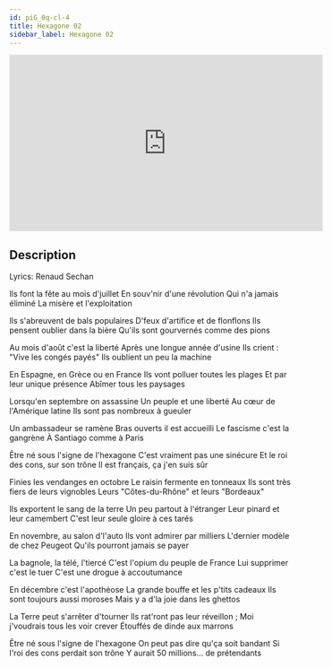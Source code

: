 ```yaml
---
id: piG_0q-cl-4
title: Hexagone 02
sidebar_label: Hexagone 02
---
```


<iframe
  width="560"
  height="315"
  src="https://www.youtube.com/embed/piG_0q-cl-4"
  title="YouTube video player"
  frameborder="0"
  allow="accelerometer; autoplay; clipboard-write; encrypted-media; gyroscope; picture-in-picture; web-share"
  referrerpolicy="strict-origin-when-cross-origin"
  allowfullscreen
></iframe>

## Description

Lyrics: Renaud Sechan

Ils font la fête au mois d'juillet
En souv'nir d'une révolution
Qui n'a jamais éliminé
La misère et l'exploitation

Ils s'abreuvent de bals populaires
D'feux d'artifice et de flonflons
Ils pensent oublier dans la bière
Qu'ils sont gourvernés comme des pions

Au mois d'août c'est la liberté
Après une longue année d'usine
Ils crient : "Vive les congés payés"
Ils oublient un peu la machine

En Espagne, en Grèce ou en France
Ils vont polluer toutes les plages
Et par leur unique présence
Abîmer tous les paysages

Lorsqu'en septembre on assassine
Un peuple et une liberté
Au cœur de l'Amérique latine
Ils sont pas nombreux à gueuler

Un ambassadeur se ramène
Bras ouverts il est accueilli
Le fascisme c'est la gangrène
À Santiago comme à Paris

Être né sous l'signe de l'hexagone
C'est vraiment pas une sinécure
Et le roi des cons, sur son trône
Il est français, ça j'en suis sûr

Finies les vendanges en octobre
Le raisin fermente en tonneaux
Ils sont très fiers de leurs vignobles
Leurs "Côtes-du-Rhône" et leurs "Bordeaux"

Ils exportent le sang de la terre
Un peu partout à l'étranger
Leur pinard et leur camembert
C'est leur seule gloire à ces tarés

En novembre, au salon d'l'auto
Ils vont admirer par milliers
L'dernier modèle de chez Peugeot
Qu'ils pourront jamais se payer

La bagnole, la télé, l'tiercé
C'est l'opium du peuple de France
Lui supprimer c'est le tuer
C'est une drogue à accoutumance

En décembre c'est l'apothéose
La grande bouffe et les p'tits cadeaux
Ils sont toujours aussi moroses
Mais y a d'la joie dans les ghettos

La Terre peut s'arrêter d'tourner
Ils rat'ront pas leur réveillon ;
Moi j'voudrais tous les voir crever
Étouffés de dinde aux marrons

Être né sous l'signe de l'hexagone
On peut pas dire qu'ça soit bandant
Si l'roi des cons perdait son trône
Y aurait 50 millions... de prétendants
